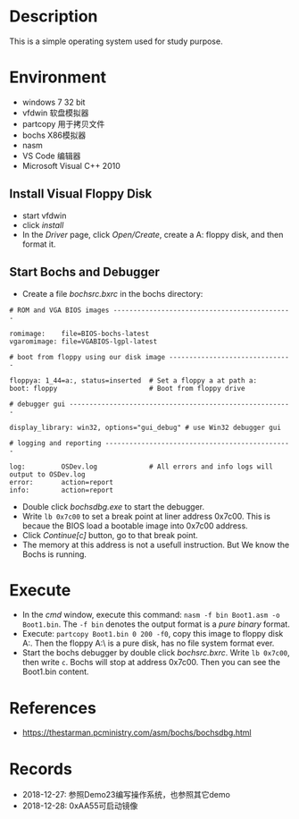 # Description

This is a simple operating system used for study purpose.

# Environment
- windows 7 32 bit
- vfdwin 软盘模拟器
- partcopy 用于拷贝文件
- bochs X86模拟器
- nasm
- VS Code 编辑器
- Microsoft Visual C++ 2010

## Install Visual Floppy Disk
- start vfdwin
- click *install*
- In the *Driver* page, click *Open/Create*, create a A: floppy disk, and then format it.

## Start Bochs and Debugger
- Create a file *bochsrc.bxrc* in the bochs directory:

```
# ROM and VGA BIOS images ---------------------------------------------
 
romimage:    file=BIOS-bochs-latest
vgaromimage: file=VGABIOS-lgpl-latest 
 
# boot from floppy using our disk image -------------------------------
 
floppya: 1_44=a:, status=inserted  # Set a floppy a at path a:
boot: floppy                       # Boot from floppy drive

# debugger gui --------------------------------------------------------

display_library: win32, options="gui_debug" # use Win32 debugger gui
 
# logging and reporting -----------------------------------------------
 
log:         OSDev.log             # All errors and info logs will output to OSDev.log
error:       action=report 
info:        action=report
```

- Double click *bochsdbg.exe* to start the debugger.
- Write `lb 0x7c00` to set a break point at liner address 0x7c00. This is becaue the BIOS load a bootable image into 0x7c00 address.
- Click *Continue[c]* button, go to that break point.
- The memory at this address is not a usefull instruction. But We know the Bochs is running.

# Execute
- In the *cmd* window, execute this command: `nasm -f bin Boot1.asm -o Boot1.bin`. The `-f bin` denotes the output format is a *pure binary* format.
- Execute: `partcopy Boot1.bin 0 200 -f0`, copy this image to floppy disk A:. Then the floppy A:\ is a pure disk, has no file system format ever.
- Start the bochs debugger by double click *bochsrc.bxrc*. Write `lb 0x7c00`, then write `c`. Bochs will stop at address 0x7c00. Then you can see the Boot1.bin content.

# References

- https://thestarman.pcministry.com/asm/bochs/bochsdbg.html


# Records
- 2018-12-27: 参照Demo23编写操作系统，也参照其它demo
- 2018-12-28: 0xAA55可启动镜像